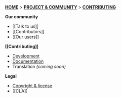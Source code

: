 **[HOME](Home)** > **[PROJECT & COMMUNITY](SnowPlow-project-and-community)** > **[CONTRIBUTING](Contributing)**

**Our community**
- [[Talk to us]]  
- [[Contributors]]  
- [[Our users]]  

**[[Contributing]]** 
- [Development](Contributing-to-development)
- [Documentation](Contributing-to-documentation)
- Translation _(coming soon)_

**Legal**  
- [Copyright & license](Copyright-and-license)  
- [[CLA]]